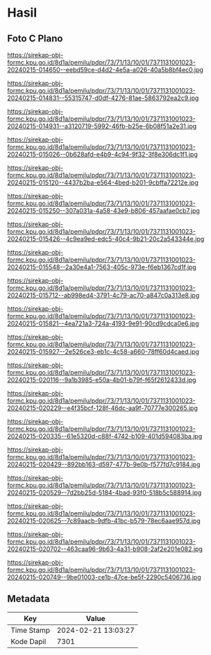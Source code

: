 # Hasil

## Foto C Plano

https://sirekap-obj-formc.kpu.go.id/8d1a/pemilu/pdpr/73/71/13/10/01/7371131001023-20240215-014650--eebd59ce-d4d2-4e5a-a026-40a5b8bf4ec0.jpg

https://sirekap-obj-formc.kpu.go.id/8d1a/pemilu/pdpr/73/71/13/10/01/7371131001023-20240215-014831--55315747-d0df-4276-81ae-5863792ea2c9.jpg

https://sirekap-obj-formc.kpu.go.id/8d1a/pemilu/pdpr/73/71/13/10/01/7371131001023-20240215-014931--a3120719-5992-46fb-b25e-6b08f51a2e31.jpg

https://sirekap-obj-formc.kpu.go.id/8d1a/pemilu/pdpr/73/71/13/10/01/7371131001023-20240215-015026--0b628afd-e4b9-4c94-9f32-3f8e306dc1f1.jpg

https://sirekap-obj-formc.kpu.go.id/8d1a/pemilu/pdpr/73/71/13/10/01/7371131001023-20240215-015120--4437b2ba-e564-4bed-b201-9cbffa72212e.jpg

https://sirekap-obj-formc.kpu.go.id/8d1a/pemilu/pdpr/73/71/13/10/01/7371131001023-20240215-015250--307a031a-4a58-43e9-b806-457aafae0cb7.jpg

https://sirekap-obj-formc.kpu.go.id/8d1a/pemilu/pdpr/73/71/13/10/01/7371131001023-20240215-015426--4c9ea9ed-edc5-40c4-9b21-20c2a543344e.jpg

https://sirekap-obj-formc.kpu.go.id/8d1a/pemilu/pdpr/73/71/13/10/01/7371131001023-20240215-015548--2a30e4a1-7563-405c-973e-f6eb1367cd1f.jpg

https://sirekap-obj-formc.kpu.go.id/8d1a/pemilu/pdpr/73/71/13/10/01/7371131001023-20240215-015712--ab998ed4-3791-4c79-ac70-a847c0a313e8.jpg

https://sirekap-obj-formc.kpu.go.id/8d1a/pemilu/pdpr/73/71/13/10/01/7371131001023-20240215-015821--4ea721a3-724a-4193-9e91-90cd9cdca0e6.jpg

https://sirekap-obj-formc.kpu.go.id/8d1a/pemilu/pdpr/73/71/13/10/01/7371131001023-20240215-015927--2e526ce3-eb1c-4c58-a660-78ff60d4caed.jpg

https://sirekap-obj-formc.kpu.go.id/8d1a/pemilu/pdpr/73/71/13/10/01/7371131001023-20240215-020116--9a1b3985-e50a-4b01-b79f-f65f2612433d.jpg

https://sirekap-obj-formc.kpu.go.id/8d1a/pemilu/pdpr/73/71/13/10/01/7371131001023-20240215-020229--e4f35bcf-128f-46dc-aa9f-70777e300265.jpg

https://sirekap-obj-formc.kpu.go.id/8d1a/pemilu/pdpr/73/71/13/10/01/7371131001023-20240215-020335--61e5320d-c88f-4742-b109-401d594083ba.jpg

https://sirekap-obj-formc.kpu.go.id/8d1a/pemilu/pdpr/73/71/13/10/01/7371131001023-20240215-020429--892bb163-d597-477b-9e0b-f577fd7c9184.jpg

https://sirekap-obj-formc.kpu.go.id/8d1a/pemilu/pdpr/73/71/13/10/01/7371131001023-20240215-020529--7d2bb25d-5184-4bad-93f0-518b5c588914.jpg

https://sirekap-obj-formc.kpu.go.id/8d1a/pemilu/pdpr/73/71/13/10/01/7371131001023-20240215-020625--7c89aacb-9dfb-41bc-b579-78ec6aae957d.jpg

https://sirekap-obj-formc.kpu.go.id/8d1a/pemilu/pdpr/73/71/13/10/01/7371131001023-20240215-020702--463caa96-9b63-4a31-b908-2af2e201e082.jpg

https://sirekap-obj-formc.kpu.go.id/8d1a/pemilu/pdpr/73/71/13/10/01/7371131001023-20240215-020749--9be01003-ce1b-47ce-be5f-2290c5406736.jpg


## Metadata

| Key        | Value               |
| ---------- | ------------------- |
| Time Stamp | 2024-02-21 13:03:27 |
| Kode Dapil | 7301                |



